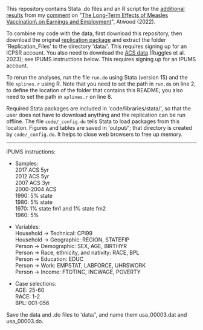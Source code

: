 This repository contains Stata .do files and an R script for the [additional results](https://michaelwiebe.com/assets/atwood/atwood_extended.pdf) from my [comment](https://michaelwiebe.com/assets/atwood/atwood_comment) on "[The Long-Term Effects of Measles Vaccination\\ on Earnings and Employment](https://www.aeaweb.org/articles?id=10.1257/pol.20190509)", Atwood (2022).

To combine my code with the data, first download this repository, then download the original [replication package](https://www.openicpsr.org/openicpsr/project/138401/version/V1/view) and extract the folder 'Replication_Files' to the directory 'data/'.
This requires signing up for an ICPSR account.
You also need to download the [ACS data](https://usa.ipums.org/usa/) (Ruggles et al. 2023); see IPUMS instructions below.
This requires signing up for an IPUMS account. 

To rerun the analyses, run the file `run.do` using Stata (version 15) and the file `splines.r` using R. 
Note that you need to set the path in `run.do` on line 2, to define the location of the folder that contains this README; you also need to set the path in `splines.r` on line 8.

Required Stata packages are included in 'code/libraries/stata/', so that the user does not have to download anything and the replication can be run offline. The file `code/_config.do` tells Stata to load packages from this location.
Figures and tables are saved in 'output/'; that directory is created by `code/_config.do`.
It helps to close web browsers to free up memory.

--- 
IPUMS instructions:

- Samples:  
2017 ACS 5yr  
2012 ACS 5yr  
2007 ACS 3yr  
2000-2004 ACS  
1990: 5% state  
1980: 5% state  
1970: 1% state fm1 and 1% state fm2  
1960: 5%

- Variables:  
Household -> Technical: CPI99  
Household -> Geographic: REGION, STATEFIP  
Person -> Demographic: SEX, AGE, BIRTHYR  
Person -> Race, ethnicity, and nativity: RACE, BPL  
Person -> Education: EDUC  
Person -> Work: EMPSTAT, LABFORCE, UHRSWORK  
Person -> Income: FTOTINC, INCWAGE, POVERTY

- Case selections:  
AGE: 25-60  
RACE: 1-2  
BPL: 001-056

Save the data and .do files to 'data/', and name them usa_00003.dat and usa_00003.do. 